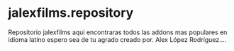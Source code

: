 # jalexfilms.repository
Repositorio jalexfilms aqui encontraras todos las addons mas populares en idioma latino espero sea de tu agrado creado por. Alex López Rodríguez....
